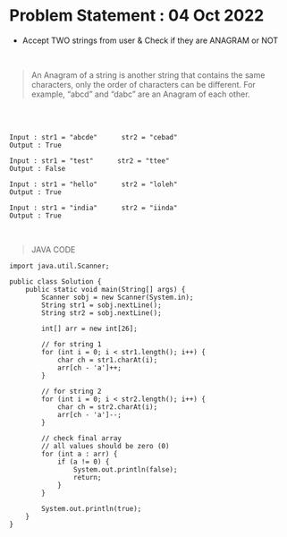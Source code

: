 # Problem Statement : 04 Oct 2022


- Accept TWO strings from user & Check if they are ANAGRAM or NOT<br>
<br>

> An Anagram of a string is another string that contains the same characters, only the order of characters can be different.
> For example, “abcd” and “dabc” are an Anagram of each other.

<br><br>


```
Input : str1 = "abcde"      str2 = "cebad"
Output : True

Input : str1 = "test"      str2 = "ttee"
Output : False

Input : str1 = "hello"      str2 = "loleh"
Output : True

Input : str1 = "india"      str2 = "iinda"
Output : True

```


<br>



> JAVA CODE

```
import java.util.Scanner;

public class Solution {
    public static void main(String[] args) {
        Scanner sobj = new Scanner(System.in);
        String str1 = sobj.nextLine();
        String str2 = sobj.nextLine();

        int[] arr = new int[26];

        // for string 1
        for (int i = 0; i < str1.length(); i++) {
            char ch = str1.charAt(i);
            arr[ch - 'a']++;
        }

        // for string 2
        for (int i = 0; i < str2.length(); i++) {
            char ch = str2.charAt(i);
            arr[ch - 'a']--;
        }

        // check final array
        // all values should be zero (0)
        for (int a : arr) {
            if (a != 0) {
                System.out.println(false);
                return;
            }
        }

        System.out.println(true);
    }
}
```



